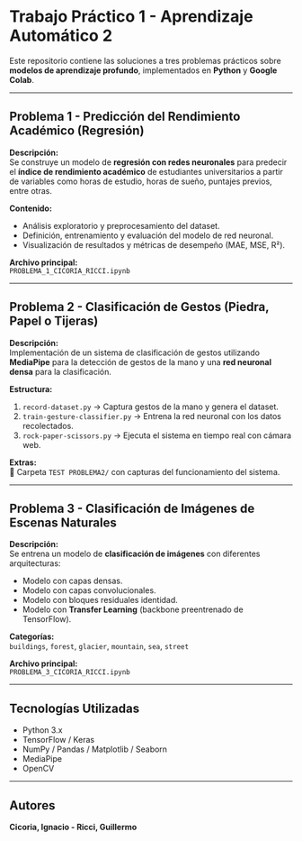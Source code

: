 # Trabajo Práctico 1 - Aprendizaje Automático 2

Este repositorio contiene las soluciones a tres problemas prácticos sobre **modelos de aprendizaje profundo**, implementados en **Python** y **Google Colab**.

---

## Problema 1 - Predicción del Rendimiento Académico (Regresión)

**Descripción:**  
Se construye un modelo de **regresión con redes neuronales** para predecir el **índice de rendimiento académico** de estudiantes universitarios a partir de variables como horas de estudio, horas de sueño, puntajes previos, entre otras.

**Contenido:**  
- Análisis exploratorio y preprocesamiento del dataset.  
- Definición, entrenamiento y evaluación del modelo de red neuronal.  
- Visualización de resultados y métricas de desempeño (MAE, MSE, R²).  

**Archivo principal:**  
`PROBLEMA_1_CICORIA_RICCI.ipynb`

---

## Problema 2 - Clasificación de Gestos (Piedra, Papel o Tijeras)

**Descripción:**  
Implementación de un sistema de clasificación de gestos utilizando **MediaPipe** para la detección de gestos de la mano y una **red neuronal densa** para la clasificación.

**Estructura:**  
1. `record-dataset.py` → Captura gestos de la mano y genera el dataset.  
2. `train-gesture-classifier.py` → Entrena la red neuronal con los datos recolectados.  
3. `rock-paper-scissors.py` → Ejecuta el sistema en tiempo real con cámara web.

**Extras:**  
📁 Carpeta `TEST PROBLEMA2/` con capturas del funcionamiento del sistema.


---

## Problema 3 - Clasificación de Imágenes de Escenas Naturales

**Descripción:**  
Se entrena un modelo de **clasificación de imágenes** con diferentes arquitecturas:
- Modelo con capas densas.  
- Modelo con capas convolucionales.  
- Modelo con bloques residuales identidad.  
- Modelo con **Transfer Learning** (backbone preentrenado de TensorFlow).  

**Categorías:**  
`buildings`, `forest`, `glacier`, `mountain`, `sea`, `street`

**Archivo principal:**  
`PROBLEMA_3_CICORIA_RICCI.ipynb`

---

## Tecnologías Utilizadas

- Python 3.x  
- TensorFlow / Keras  
- NumPy / Pandas / Matplotlib / Seaborn  
- MediaPipe
- OpenCV

---

## Autores
**Cicoria, Ignacio - Ricci, Guillermo**

